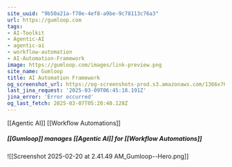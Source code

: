 ```yaml
---
site_uuid: "9b50a21a-f70e-4ef8-a9be-9c78113c76a3"
url: https://gumloop.com
tags:
- AI-Toolkit
- Agentic-AI
- agentic-ai
- workflow-automation
- AI-Automation-Framework
image: https://gumloop.com/images/link-preview.png
site_name: Gumloop
title: AI Automation Framework
og_screenshot_url: https://og-screenshots-prod.s3.amazonaws.com/1366x768/80/false/1b6ec3b8af38d1e248e978c042455b27a2aad3064ca94e0ef2191742410d4d02.jpeg
last_jina_request: '2025-03-09T06:45:18.191Z'
jina_error: 'Error occurred'
og_last_fetch: 2025-03-07T05:20:40.128Z
---
```


[[Agentic AI]]
[[Workflow Automations]]

##### [[Gumloop]] manages [[Agentic AI]] for [[Workflow Automations]]
![[Screenshot 2025-02-20 at 2.41.49 AM_Gumloop--Hero.png]]
